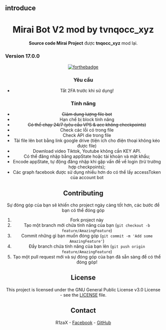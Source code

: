 ## introduce
<div align="center">
  <h1>Mirai Bot V2 mod by tvnqocc_xyz</h1>
 <strong>Source code Mirai Project</strong> được <strong>tnqocc_xyz</strong> mod lại.
</div>
	
</p>

### Version 17.0.0


<div align="center">

[![forthebadge](https://forthebadge.com/images/badges/made-with-javascript.svg)](https://nodejs.org/en/)


### Yêu cầu

- Tắt 2FA trước khi sử dụng!

### Tính năng

- ~~Giảm dung lượng file bot~~
- Hạn chế bị block tính năng
- ~~Có thể chạy 24/7 (yêu cầu VPS & acc không checkpoints)~~
- Check các lỗi có trong file
- Check API die trong file
- Tải file lên bot bằng link google drive (tiện ích cho điện thoại không kéo được file)
- Download video Tiktok, Youtube không cần KEY API.
- Có thể đăng nhập bằng appState hoặc tài khoản và mật khẩu;   
- Encode appState, tự động đăng nhập khi gặp vấn đề về login (trừ trường hợp checkpoints);
- Các graph facebook được sử dụng nhiều hơn do có thể lấy accessToken của account bot

## Contributing

Sự đóng góp của bạn sẽ khiến cho project ngày càng tốt hơn, các bước để bạn có thể đóng góp

1. Fork project này
2. Tạo một branch mới chứa tính năng của bạn (`git checkout -b feature/AmazingFeature`)
3. Commit những gì bạn muốn đóng góp (`git commit -m 'Add some AmazingFeature'`)
4. Đẩy branch chứa tính năng của bạn lên (`git push origin feature/AmazingFeature`)
5. Tạo một pull request mới và sự đóng góp của bạn đã sẵn sàng để có thể đóng góp!

<!-- LICENSE -->
## License

This project is licensed under the GNU General Public License v3.0 License - see the [LICENSE](LICENSE) file.

<!-- CONTACT -->
## Contact

R1zaX - [Facebook](https://www.facebook.com/profile.php?id=616652161) - [GitHub](https://github.com/tvn-11)
